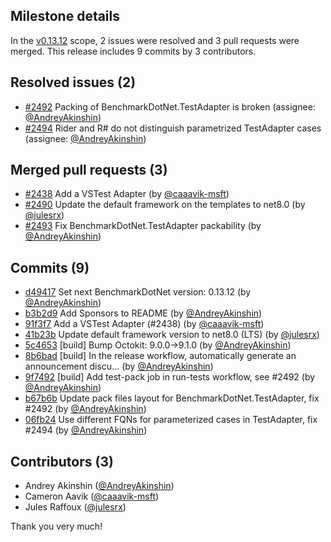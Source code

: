 ## Milestone details

In the [v0.13.12](https://github.com/dotnet/BenchmarkDotNet/issues?q=milestone:v0.13.12) scope, 
2 issues were resolved and 3 pull requests were merged.
This release includes 9 commits by 3 contributors.

## Resolved issues (2)

* [#2492](https://github.com/dotnet/BenchmarkDotNet/issues/2492) Packing of BenchmarkDotNet.TestAdapter is broken (assignee: [@AndreyAkinshin](https://github.com/AndreyAkinshin))
* [#2494](https://github.com/dotnet/BenchmarkDotNet/issues/2494) Rider and R# do not distinguish parametrized TestAdapter cases (assignee: [@AndreyAkinshin](https://github.com/AndreyAkinshin))

## Merged pull requests (3)

* [#2438](https://github.com/dotnet/BenchmarkDotNet/pull/2438) Add a VSTest Adapter (by [@caaavik-msft](https://github.com/caaavik-msft))
* [#2490](https://github.com/dotnet/BenchmarkDotNet/pull/2490) Update the default framework on the templates to net8.0 (by [@julesrx](https://github.com/julesrx))
* [#2493](https://github.com/dotnet/BenchmarkDotNet/pull/2493) Fix BenchmarkDotNet.TestAdapter packability (by [@AndreyAkinshin](https://github.com/AndreyAkinshin))

## Commits (9)

* [d49417](https://github.com/dotnet/BenchmarkDotNet/commit/d49417314f6f361779e007042182f0a7ce13b45e) Set next BenchmarkDotNet version: 0.13.12 (by [@AndreyAkinshin](https://github.com/AndreyAkinshin))
* [b3b2d9](https://github.com/dotnet/BenchmarkDotNet/commit/b3b2d913a9de86147167f3fe65d770969c9541a5) Add Sponsors to README (by [@AndreyAkinshin](https://github.com/AndreyAkinshin))
* [91f3f7](https://github.com/dotnet/BenchmarkDotNet/commit/91f3f7ee608f66893050952dffcc5bfa83171943) Add a VSTest Adapter (#2438) (by [@caaavik-msft](https://github.com/caaavik-msft))
* [41b23b](https://github.com/dotnet/BenchmarkDotNet/commit/41b23b7dc8037cec7c05c0ca0bac0db1e767954b) Update default framework version to net8.0 (LTS) (by [@julesrx](https://github.com/julesrx))
* [5c4653](https://github.com/dotnet/BenchmarkDotNet/commit/5c465372c756049fa3d3dc61ae805da8dabfe76a) [build] Bump Octokit: 9.0.0->9.1.0 (by [@AndreyAkinshin](https://github.com/AndreyAkinshin))
* [8b6bad](https://github.com/dotnet/BenchmarkDotNet/commit/8b6badbdd21a4e30d5f78fa205c3c3cad1c79365) [build] In the release workflow, automatically generate an announcement discu... (by [@AndreyAkinshin](https://github.com/AndreyAkinshin))
* [9f7492](https://github.com/dotnet/BenchmarkDotNet/commit/9f74923b27fa3cfb1990ae62f8d5169bbf745a73) [build] Add test-pack job in run-tests workflow, see #2492 (by [@AndreyAkinshin](https://github.com/AndreyAkinshin))
* [b67b6b](https://github.com/dotnet/BenchmarkDotNet/commit/b67b6b18ce30f85e03b0ef5daa77b250dc722289) Update pack files layout for BenchmarkDotNet.TestAdapter, fix #2492 (by [@AndreyAkinshin](https://github.com/AndreyAkinshin))
* [06fb24](https://github.com/dotnet/BenchmarkDotNet/commit/06fb242fd1bfea87874dea49d5bf93f1cf13a903) Use different FQNs for parameterized cases in TestAdapter, fix #2494 (by [@AndreyAkinshin](https://github.com/AndreyAkinshin))

## Contributors (3)

* Andrey Akinshin ([@AndreyAkinshin](https://github.com/AndreyAkinshin))
* Cameron Aavik ([@caaavik-msft](https://github.com/caaavik-msft))
* Jules Raffoux ([@julesrx](https://github.com/julesrx))

Thank you very much!

